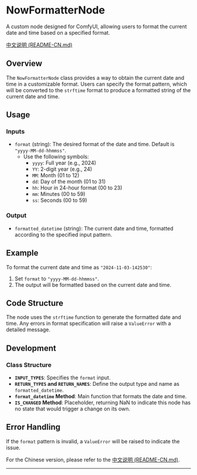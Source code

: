 # NowFormatterNode

A custom node designed for ComfyUI, allowing users to format the current date and time based on a specified format.

[中文说明 (README-CN.md)](README-CN.md)

## Overview

The `NowFormatterNode` class provides a way to obtain the current date and time in a customizable format. Users can specify the format pattern, which will be converted to the `strftime` format to produce a formatted string of the current date and time.

## Usage

### Inputs

- `format` (string): The desired format of the date and time. Default is `"yyyy-MM-dd-hhmmss"`.
    - Use the following symbols:
        - `yyyy`: Full year (e.g., 2024)
        - `YY`: 2-digit year (e.g., 24)
        - `MM`: Month (01 to 12)
        - `dd`: Day of the month (01 to 31)
        - `hh`: Hour in 24-hour format (00 to 23)
        - `mm`: Minutes (00 to 59)
        - `ss`: Seconds (00 to 59)

### Output

- `formatted_datetime` (string): The current date and time, formatted according to the specified input pattern.

## Example

To format the current date and time as `"2024-11-03-142530"`:
1. Set `format` to `"yyyy-MM-dd-hhmmss"`.
2. The output will be formatted based on the current date and time.

## Code Structure

The node uses the `strftime` function to generate the formatted date and time. Any errors in format specification will raise a `ValueError` with a detailed message.

## Development

### Class Structure

- **`INPUT_TYPES`**: Specifies the `format` input.
- **`RETURN_TYPES` and `RETURN_NAMES`**: Define the output type and name as `formatted_datetime`.
- **`format_datetime` Method**: Main function that formats the date and time.
- **`IS_CHANGED` Method**: Placeholder, returning NaN to indicate this node has no state that would trigger a change on its own.

## Error Handling

If the `format` pattern is invalid, a `ValueError` will be raised to indicate the issue.

For the Chinese version, please refer to the [中文说明 (README-CN.md)](README-CN.md).

---

